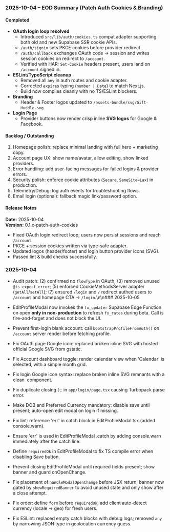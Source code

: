 ### 2025-10-04 – EOD Summary (Patch Auth Cookies & Branding)

#### Completed
- **OAuth login loop resolved**
  - Introduced `src/lib/auth/cookies.ts` compat adapter supporting both old and new Supabase SSR cookie APIs.
  - `/auth/signin` sets PKCE cookies before provider redirect.
  - `/auth/callback` exchanges OAuth code → session and writes session cookies on redirect to `/account`.
  - Verified with HAR: `Set-Cookie` headers present, users land on `/account` signed in.
- **ESLint/TypeScript cleanup**
  - Removed all `any` in auth routes and cookie adapter.
  - Corrected `expires` typing (`number | Date`) to match Next.js.
  - Build now compiles cleanly with no TS/ESLint blockers.
- **Branding**
  - Header & Footer logos updated to `/assets-bundle/svg/Gift-Huddle.svg`.
- **Login Page**
  - Provider buttons now render crisp inline **SVG logos** for Google & Facebook.

#### Backlog / Outstanding
1. Homepage polish: replace minimal landing with full hero + marketing copy.
2. Account page UX: show name/avatar, allow editing, show linked providers.
3. Error handling: add user-facing messages for failed logins & provider errors.
4. Security polish: enforce cookie attributes (`Secure`, `SameSite=Lax`) in production.
5. Telemetry/Debug: log auth events for troubleshooting flows.
6. Email login (optional): fallback magic link/password option.

#### Release Notes
**Date:** 2025-10-04  
**Version:** 0.1.x-patch-auth-cookies

- Fixed OAuth login redirect loop; users now persist sessions and reach `/account`.
- PKCE + session cookies written via type-safe adapter.
- Updated logos (header/footer) and login button provider icons (SVG).
- Passed lint & build checks successfully.

### 2025-10-04
- Audit patch: (2) confirmed no `flowType` in OAuth; (3) removed unused `@ts-expect-error`; (5) enforced CookieMethodsServer adapter (`getAll`/`setAll`); (7) ensured `/login` and `/` redirect authed users to `/account` and homepage CTA → `/login`.\n\n### 2025-10-05
- EditProfileModal now invokes the `fx_updater` Supabase Edge Function on open **only in non-production** to refresh `fx_rates` during beta. Call is fire-and-forget and does not block the UI.

- Prevent first-login blank account: call `bootstrapProfileFromAuth()` on `/account` server render before fetching profile.

- Fix OAuth page Google icon: replaced broken inline SVG with hosted official Google SVG from gstatic.

- Fix Account dashboard toggle: render calendar view when 'Calendar' is selected, with a simple month grid.

- Fix login Google icon syntax: replace broken inline SVG remnants with a clean <img> component.

- Fix duplicate closing `);` in `app/login/page.tsx` causing Turbopack parse error.

- Make DOB and Preferred Currency mandatory: disable save until present; auto-open edit modal on login if missing.

- Fix lint: reference 'err' in catch block in EditProfileModal.tsx (added console.warn).

- Ensure 'err' is used in EditProfileModal .catch by adding console.warn immediately after the catch line.

- Define `requiredOk` in EditProfileModal to fix TS compile error when disabling Save button.

- Prevent closing EditProfileModal until required fields present; show banner and guard onOpenChange.

- Fix placement of `handleModalOpenChange` before JSX return; banner now gated by `showRequiredBanner` to avoid unused state and only show after a close attempt.

- Fix order: define `form` before `requiredOk`; add client auto-detect currency (locale → geo) for fresh users.

- Fix ESLint: replaced empty catch blocks with debug logs; removed `any` by narrowing JSON type in geolocation currency guess.
